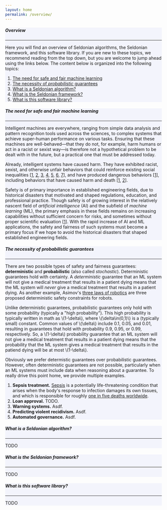 ```yaml
---
layout: home
permalink: /overview/
---
```


<!-- Main Container -->
<div class="container p-3 my-5 border" style="background-color: #f3f4fc;">
    <h5 class="mb-3">Overview</h5>
    <hr class="my-4">
    <p>Here you will find an overview of Seldonian algorithms, the Seldonian framework, and this software library. If you are new to these topics, we recommend reading from the top down, but you are welcome to jump ahead using the links below. The content below is organized into the following topics:</p>
    <ol>
        <li>
            <a href="#need">The need for safe and fair machine learning</a>
        </li>
        <li>
            <a href="#probabilistic">The necessity of <i>probabilistic</i> guarantees</a>
        </li>
        <li>
            <a href="#algorithm">What is a Seldonian algorithm?</a>
        </li>
        <li>
            <a href="#framework">What is the Seldonian framework?</a>
        </li>
        <li>
            <a href="#library">What is this software library?</a>
        </li>
    </ol>
</div>

<div class="container p-3 my-5 border" style="background-color: #f3f4fc;">
        <h5 class="mb-3" id="need"><b>The need for safe and fair machine learning</b></h5>
        <hr class="my-4">
        <p>
            Intelligent machines are everywhere, ranging from simple data analysis and pattern recognition tools used across the sciences, to complex systems that achieve super-human performance on various tasks. Ensuring that these machines are well-behaved&mdash;that they do not, for example, harm humans or act in a racist or sexist way&mdash;is therefore not a hypothetical problem to be dealt with in the future, but a practical one that must be addressed today.
        </p>
        <p>
            Already, intelligent systems have caused harm. They have exhibited racist, sexist, and otherwise unfair behaviors that could reinforce existing social inequalities [<a href="https://www.propublica.org/article/machine-bias-risk-assessments-in-criminal-sentencing">1</a>, <a href="https://www.ted.com/talks/joy_buolamwini_how_i_m_fighting_bias_in_algorithms">2</a>, <a href="https://www.reuters.com/article/us-amazon-com-jobs-automation-insight/amazon-scraps-secret-ai-recruiting-tool-that-showed-bias-against-women-idUSKCN1MK08G">3</a>, <a href="https://www.scientificamerican.com/article/racial-bias-found-in-a-major-health-care-risk-algorithm/">4</a>, <a href="https://www.technologyreview.com/2019/04/05/1175/facebook-algorithm-discriminates-ai-bias/">5</a>, <a href="https://qz.com/1141122/google-translates-gender-bias-pairs-he-with-hardworking-and-she-with-lazy-and-other-examples/">6</a>, <a href="https://www.bloomberg.com/graphics/2016-amazon-same-day/">7</a>], and have produced dangerous behaviors [<a href="https://www.statnews.com/wp-content/uploads/2018/09/IBMs-Watson-recommended-unsafe-and-incorrect-cancer-treatments-STAT.pdf">1</a>], including behaviors that have caused harm and death [<a href="https://en.wikipedia.org/wiki/Death_of_Elaine_Herzberg">1</a>, <a href="https://www.osha.gov/pls/imis/accidentsearch.search?sic=&sicgroup=&naics=&acc_description=&acc_abstract=&acc_keyword=%22Robot%22&inspnr=&fatal=&officetype=&office=&startmonth=&startday=&startyear=&endmonth=&endday=&endyear=&keyword_list=on&p_start=40&p_finish=45&p_sort=&p_desc=DESC&p_direction=Prev&p_show=40">2</a>]. 
        </p>
        <p>
            Safety is of primary importance in established engineering fields, due to historical disasters that motivated and shaped regulations, education, and professional practice. Though safety is of growing interest in the relatively nascent field of <i>artificial intelligence</i> (AI) and the subfield of <i>machine learning</i> (ML), the primary emphasis in these fields remains on increasing capabilities without sufficient concern for risks, and sometimes without proper scientific evaluation [<a href="https://arxiv.org/pdf/1902.03271.pdf">1</a>]. With the rapid increase of AI and ML applications, the safety and fairness of such systems must become a primary focus if we hope to avoid the historical disasters that shaped established engineering fields. 
        </p>
    </div>

<div class="container p-3 my-5 border" style="background-color: #f3f4fc;">
    <h5 class="mb-3" id="probabilistic"><b>The necessity of <i>probabilistic</i> guarantees</b></h5>
    <hr class="my-4">
    <p>
        There are two possible types of safety and fairness guarantees: <b>deterministic</b> and <b>probabilistic</b> (also called <i>stochastic</i>). Deterministic guarantees hold with certainty. A <i>deterministic</i> guarantee that an ML system will not give a medical treatment that results in a patient dying means that the ML system will <i>never</i> give a medical treatment that results in a patient dying. As another example, Asimov's <a href="https://en.wikipedia.org/wiki/Three_Laws_of_Robotics">three laws of robotics</a> are three proposed deterministic safety constraints for robots.
    </p>
    <p>
        Unlike deterministic guarantees, probabilistic guarantees only hold with some probability (typically a "high probability"). This high probability is typically written in math as \(1-\delta\), where \(\delta\in(0,1)\) is a (typically small) constant. Common values of \(\delta\) include 0.1, 0.05, and 0.01, resulting in guarantees that hold with probability 0.9, 0.95, or 0.99, respectively. So, a \(1-\delta\) probability guarantee that an ML system will not give a medical treatment that results in a patient dying means that the probability that the ML system gives a medical treatment that results in the patiend dying will be at most \(1-\delta\).
    </p>
    <p>
        Obviously we prefer determistic guarantees over probabilistic guarantees. However, often deterministic guarantees are not possible, particularly when an ML systems must include data when reasoning about a guarantee. To really drive this point home, we provide multiple examples.
    </p>
    <ol>
        <li>
            <b>Sepsis treatment.</b> <a href="https://en.wikipedia.org/wiki/Sepsis">Sepsis</a> is a potentially life-threatening condition that arises when the body's response to infection damages its own tissues, and which is responsible for roughly <a href="https://www.who.int/news-room/fact-sheets/detail/sepsis">one in five deaths worldwide</a>. 
        </li>
        <li>
            <b>Loan approval.</b>
            TODO.
        </li>
        <li>
            <b>Warning systems.</b>
            Asdf.
        </li>
        <li>
            <b>Predicting violent recidivism.</b>
            Asdf.
        </li>
        <li>
            <b>Automated governance.</b>
            Asdf.
        </li>
    </ol>
</div>

<div class="container p-3 my-5 border" style="background-color: #f3f4fc;">
    <h5 class="mb-3" id="algorithm"><b>What is a Seldonian algorithm?</b></h5>
    <hr class="my-4">
    <p>TODO</p>
</div>

<div class="container p-3 my-5 border" style="background-color: #f3f4fc;">
    <h5 class="mb-3" id="framework"><b>What is the Seldonian framework?</b></h5>
    <hr class="my-4">
    <p>TODO</p>
</div>

<div class="container p-3 my-5 border" style="background-color: #f3f4fc;">
    <h5 class="mb-3" id="library"><b>What is this software library?</b></h5>
    <hr class="my-4">
    <p>TODO</p>
</div>

